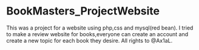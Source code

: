 # BookMasters_ProjectWebsite
This was a project for a website using php,css and mysql(red bean).
I tried to make a review website for books,everyone can create an account and create a new topic for each book they desire.
All rights to @Ax1aL.
